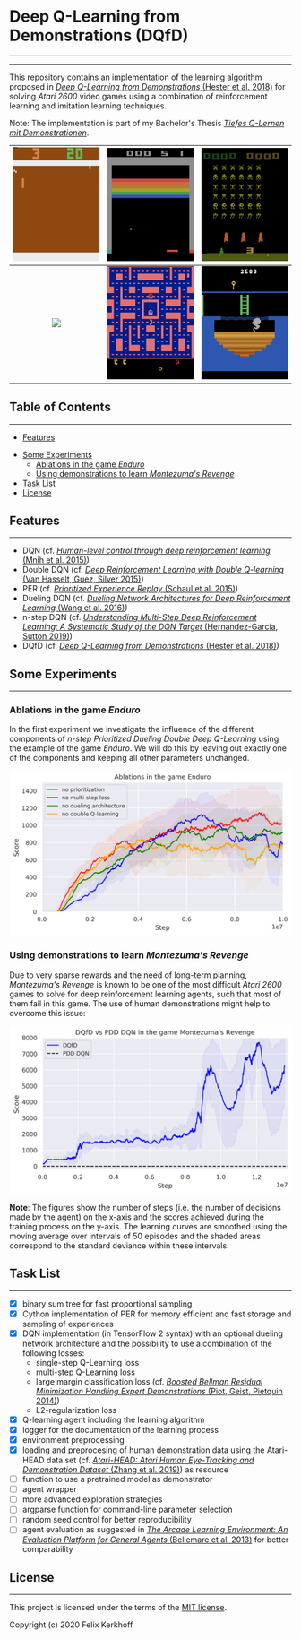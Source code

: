 # Deep Q-Learning from Demonstrations (DQfD)
---
---

This repository contains an implementation of the learning algorithm proposed in [*Deep Q-Learning from Demonstrations* (Hester et al. 2018)](https://arxiv.org/pdf/1704.03732.pdf) for solving *Atari 2600* video games using a combination of reinforcement learning and imitation learning techniques.

Note: The implementation is part of my Bachelor's Thesis [*Tiefes Q-Lernen mit Demonstrationen*](https://ins.uni-bonn.de/media/public/publication-media/BA_Skript_Felix_Kerkhoff.pdf).


| ![](figures/pong_score_21.gif) | ![](figures/breakout_score_851.gif) | ![](figures/spaceinvaders_score_2395.gif) |
| :---: | :---: | :---: |
| ![](figures/enduro_score_1815.gif) | ![](figures/mspacman_score_10391.gif) | ![](figures/montezuma_score_8000.gif)|

<!--| :---: | :---: | -->


## Table of Contents
---
* [Features](#features)
<!--* [Instructions](#instructions)
    * [Dependencies](#dependencies)
    * [Installation](#installation)
    * [Usage](#usage)--> 
* [Some Experiments](#experiments)
    * [Ablations in the game *Enduro*](#enduroexp)
    * [Using demonstrations to learn *Montezuma's Revenge*](#montezumaexp)
* [Task List](#todo)
* [License](#license)

## Features <a name="features"></a>
---
* DQN (cf. [*Human-level control through deep reinforcement learning* (Mnih et al. 2015)](http://klab.tch.harvard.edu/academia/classes/BAI/pdfs/MnihEtAlHassibis15NatureControlDeepRL.pdf))
* Double DQN (cf. [*Deep Reinforcement Learning with Double Q-learning* (Van Hasselt, Guez, Silver 2015)](https://arxiv.org/pdf/1509.06461.pdf))
* PER (cf. [*Prioritized Experience Replay* (Schaul et al. 2015)](https://arxiv.org/pdf/1511.05952.pdf))
* Dueling DQN (cf. [*Dueling Network Architectures for Deep Reinforcement Learning* (Wang et al. 2016)](http://proceedings.mlr.press/v48/wangf16.pdf))
* n-step DQN (cf. [*Understanding Multi-Step Deep Reinforcement Learning: A Systematic Study of the DQN Target* (Hernandez-Garcia, Sutton 2019)](https://arxiv.org/pdf/1901.07510.pdf))
* DQfD (cf. [*Deep Q-Learning from Demonstrations* (Hester et al. 2018)](https://arxiv.org/pdf/1704.03732.pdf))

<!--## Instructions <a name="instructions"></a>
---
...

### Dependencies <a name="dependencies"></a>
* Python 3
* Tensorflow 2
* gym

### Installation <a name="installation"></a>
...

### Usage <a name="usage"></a>
... -->

## Some Experiments <a name="experiments"></a>
---
### Ablations in the game *Enduro* <a name="enduroexp"></a>
In the first experiment we investigate the influence of the different components of *n-step Prioritized Dueling Double Deep Q-Learning* using the example of the game *Enduro*. We will do this by leaving out exactly one of the components and keeping all other parameters unchanged.

![](figures/enduro_ablations.png)

### Using demonstrations to learn *Montezuma's Revenge* <a name="montezumaexp"></a>
Due to very sparse rewards and the need of long-term planning, *Montezuma's Revenge* is known to be one of the most difficult *Atari 2600* games to solve for deep reinforcement learning agents, such that most of them fail in this game. The use of human demonstrations might help to overcome this issue:

![](figures/montezuma_dqfd.png)

**Note**: The figures show the number of steps (i.e. the number of decisions made by the agent) on the x-axis and the scores achieved during the training process on the y-axis. The learning curves are smoothed using the moving average over intervals of 50 episodes and the shaded areas correspond to the standard deviance within these intervals.

## Task List <a name="todo"></a>
---
* [x] binary sum tree for fast proportional sampling
* [x] Cython implementation of PER for memory efficient and fast storage and sampling of experiences
* [x] DQN implementation (in TensorFlow 2 syntax) with an optional dueling network architecture and the possibility to use a combination of the following losses:
    * single-step Q-Learning loss
    * multi-step Q-Learning loss
    * large margin classification loss (cf. [*Boosted Bellman Residual Minimization Handling Expert Demonstrations* (Piot, Geist, Pietquin 2014)](http://www.lifl.fr/~pietquin/pdf/ECML_2014_OPMGBP.pdf))
    * L2-regularization loss
* [x] Q-learning agent including the learning algorithm
* [x] logger for the documentation of the learning process
* [x] environment preprocessing
* [x] loading and preprocesing of human demonstration data using the Atari-HEAD data set (cf. [*Atari-HEAD: Atari Human Eye-Tracking and Demonstration Dataset* (Zhang et al. 2019)](https://arxiv.org/pdf/1903.06754.pdf)) as resource
* [ ] function to use a pretrained model as demonstrator
* [ ] agent wrapper
* [ ] more advanced exploration strategies
* [ ] argparse function for command-line parameter selection
* [ ] random seed control for better reproducibility
* [ ] agent evaluation as suggested in [*The Arcade Learning Environment: An Evaluation Platform for General Agents* (Bellemare et al. 2013)](https://arxiv.org/pdf/1207.4708.pdf) for better comparability

## License <a name="license"></a>
---
This project is licensed under the terms of the [MIT license](LICENSE.md).

Copyright (c) 2020 Felix Kerkhoff

